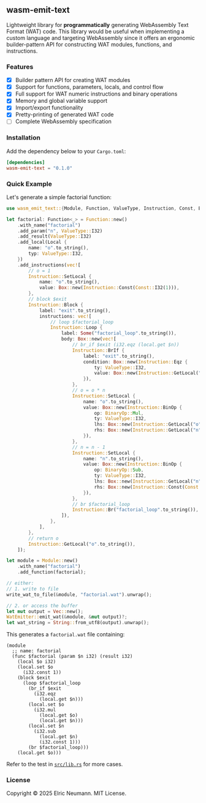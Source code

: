 ## wasm-emit-text

Lightweight library for **programmatically** generating WebAssembly Text Format (WAT) code. This library would be useful when implementing a custom language and targeting WebAssembly since it offers an ergonomic builder-pattern API for constructing WAT modules, functions, and instructions.

### Features

- [x] Builder pattern API for creating WAT modules
- [x] Support for functions, parameters, locals, and control flow
- [x] Full support for WAT numeric instructions and binary operations
- [x] Memory and global variable support
- [x] Import/export functionality
- [x] Pretty-printing of generated WAT code
- [ ] Complete WebAssembly specification

### Installation

Add the dependency below to your `Cargo.toml`:

```toml
[dependencies]
wasm-emit-text = "0.1.0"
```

### Quick Example

Let's generate a simple factorial function:

```rust
use wasm_emit_text::{Module, Function, ValueType, Instruction, Const, BinaryOp, Local, WatEmitter};

let factorial: Function<_> = Function::new()
    .with_name("factorial")
    .add_param("n", ValueType::I32)
    .add_result(ValueType::I32)
    .add_local(Local {
        name: "o".to_string(),
        typ: ValueType::I32,
    })
    .add_instructions(vec![
        // o = 1
        Instruction::SetLocal {
            name: "o".to_string(),
            value: Box::new(Instruction::Const(Const::I32(1))),
        },
        // block $exit
        Instruction::Block {
            label: "exit".to_string(),
            instructions: vec![
                // loop $factorial_loop
                Instruction::Loop {
                    label: Some("factorial_loop".to_string()),
                    body: Box::new(vec![
                        // br_if $exit (i32.eqz (local.get $n))
                        Instruction::BrIf {
                            label: "exit".to_string(),
                            condition: Box::new(Instruction::Eqz {
                                ty: ValueType::I32,
                                value: Box::new(Instruction::GetLocal("n".to_string())),
                            }),
                        },
                        // o = o * n
                        Instruction::SetLocal {
                            name: "o".to_string(),
                            value: Box::new(Instruction::BinOp {
                                op: BinaryOp::Mul,
                                ty: ValueType::I32,
                                lhs: Box::new(Instruction::GetLocal("o".to_string())),
                                rhs: Box::new(Instruction::GetLocal("n".to_string())),
                            }),
                        },
                        // n = n - 1
                        Instruction::SetLocal {
                            name: "n".to_string(),
                            value: Box::new(Instruction::BinOp {
                                op: BinaryOp::Sub,
                                ty: ValueType::I32,
                                lhs: Box::new(Instruction::GetLocal("n".to_string())),
                                rhs: Box::new(Instruction::Const(Const::I32(1))),
                            }),
                        },
                        // br $factorial_loop
                        Instruction::Br("factorial_loop".to_string()),
                    ]),
                },
            ],
        },
        // return o
        Instruction::GetLocal("o".to_string()),
    ]);

let module = Module::new()
    .with_name("factorial")
    .add_function(factorial);

// either:
// 1. write to file
write_wat_to_file(&module, "factorial.wat").unwrap();

// 2. or access the buffer
let mut output = Vec::new();
WatEmitter::emit_wat(&module, &mut output)?;
let wat_string = String::from_utf8(output).unwrap();
```

This generates a `factorial.wat` file containing:

```wat
(module
  ;; name: factorial
  (func $factorial (param $n i32) (result i32)
    (local $o i32)
    (local.set $o
      (i32.const 1))
    (block $exit
      (loop $factorial_loop
        (br_if $exit
          (i32.eqz
            (local.get $n)))
        (local.set $o
          (i32.mul
            (local.get $o)
            (local.get $n)))
        (local.set $n
          (i32.sub
            (local.get $n)
            (i32.const 1)))
        (br $factorial_loop)))
    (local.get $o)))
```

Refer to the test in [`src/lib.rs`](https://github.com/elricmann/wasm-emit-text/blob/main/src/lib.rs) for more cases.

### License

Copyright © 2025 Elric Neumann. MIT License.
